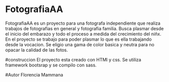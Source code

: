 # FotografiaAA
FotografiaAA es un proyecto para una fotografa independiente  que realiza trabajos de fotografias en general y fotografia familia.
Busca plasmar desde el inicio del embarazo y todo el proceso a medida del crecimiento del niñx.
En el proyecto se trabajo para poder plasmar lo que es ella trabajando desde la vocacion.
Se eligio una gama de color basica y neutra para no opacar la calidad de las fotos.

#construccion
El proyecto esta creado con HTMl y css.
Se utiliza framework  bootsrap y se compilo con sass.

#Autor
Florencia Mammana
